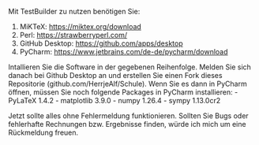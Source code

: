 Mit TestBuilder zu nutzen benötigen Sie:
1. MiKTeX: https://miktex.org/download
2. Perl: https://strawberryperl.com/
3. GitHub Desktop: https://github.com/apps/desktop
4. PyCharm: https://www.jetbrains.com/de-de/pycharm/download

Intallieren Sie die Software in der gegebenen Reihenfolge. Melden Sie sich danach bei Github Desktop an und erstellen Sie einen Fork dieses Repositorie (github.com/HerrjeAlf/Schule). Wenn Sie es dann in PyCharm öffnen, müssen Sie noch folgende Packages in PyCharm installieren:
     - PyLaTeX 1.4.2
     - matplotlib 3.9.0
     - numpy 1.26.4
     - sympy 1.13.0cr2

Jetzt sollte alles ohne Fehlermeldung funktionieren. Sollten Sie Bugs oder fehlerhafte Rechnungen bzw. Ergebnisse finden, würde ich mich um eine Rückmeldung freuen.
